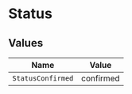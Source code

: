 # Status


## Values

| Name              | Value             |
| ----------------- | ----------------- |
| `StatusConfirmed` | confirmed         |